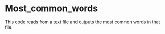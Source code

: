 # Most_common_words
This code reads from a text file and outputs the most common words in that file.
